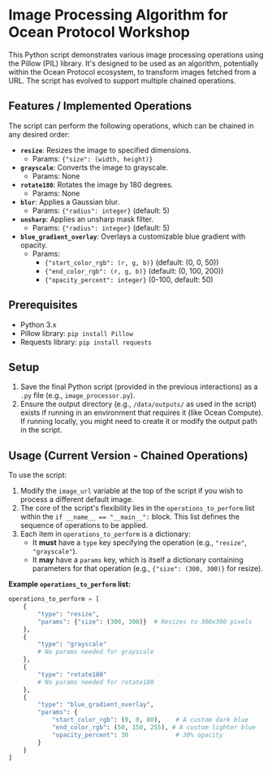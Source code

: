 # Image Processing Algorithm for Ocean Protocol Workshop

This Python script demonstrates various image processing operations using the Pillow (PIL) library. It's designed to be used as an algorithm, potentially within the Ocean Protocol ecosystem, to transform images fetched from a URL. The script has evolved to support multiple chained operations.

## Features / Implemented Operations

The script can perform the following operations, which can be chained in any desired order:

*   **`resize`**: Resizes the image to specified dimensions.
    *   Params: `{"size": (width, height)}`
*   **`grayscale`**: Converts the image to grayscale.
    *   Params: None
*   **`rotate180`**: Rotates the image by 180 degrees.
    *   Params: None
*   **`blur`**: Applies a Gaussian blur.
    *   Params: `{"radius": integer}` (default: 5)
*   **`unsharp`**: Applies an unsharp mask filter.
    *   Params: `{"radius": integer}` (default: 5)
*   **`blue_gradient_overlay`**: Overlays a customizable blue gradient with opacity.
    *   Params:
        *   `{"start_color_rgb": (r, g, b)}` (default: (0, 0, 50))
        *   `{"end_color_rgb": (r, g, b)}` (default: (0, 100, 200))
        *   `{"opacity_percent": integer}` (0-100, default: 50)

## Prerequisites

*   Python 3.x
*   Pillow library: `pip install Pillow`
*   Requests library: `pip install requests`

## Setup

1.  Save the final Python script (provided in the previous interactions) as a `.py` file (e.g., `image_processor.py`).
2.  Ensure the output directory (e.g., `/data/outputs/` as used in the script) exists if running in an environment that requires it (like Ocean Compute). If running locally, you might need to create it or modify the output path in the script.

## Usage (Current Version - Chained Operations)

To use the script:

1.  Modify the `image_url` variable at the top of the script if you wish to process a different default image.
2.  The core of the script's flexibility lies in the `operations_to_perform` list within the `if __name__ == "__main__":` block. This list defines the sequence of operations to be applied.
3.  Each item in `operations_to_perform` is a dictionary:
    *   It **must** have a `type` key specifying the operation (e.g., `"resize"`, `"grayscale"`).
    *   It **may** have a `params` key, which is itself a dictionary containing parameters for that operation (e.g., `{"size": (300, 300)}` for resize).

**Example `operations_to_perform` list:**

```python
operations_to_perform = [
    {
        "type": "resize",
        "params": {"size": (300, 300)}  # Resizes to 300x300 pixels
    },
    {
        "type": "grayscale"
        # No params needed for grayscale
    },
    {
        "type": "rotate180"
        # No params needed for rotate180
    },
    {
        "type": "blue_gradient_overlay",
        "params": {
            "start_color_rgb": (0, 0, 80),    # A custom dark blue
            "end_color_rgb": (50, 150, 255), # A custom lighter blue
            "opacity_percent": 30             # 30% opacity
        }
    }
]
